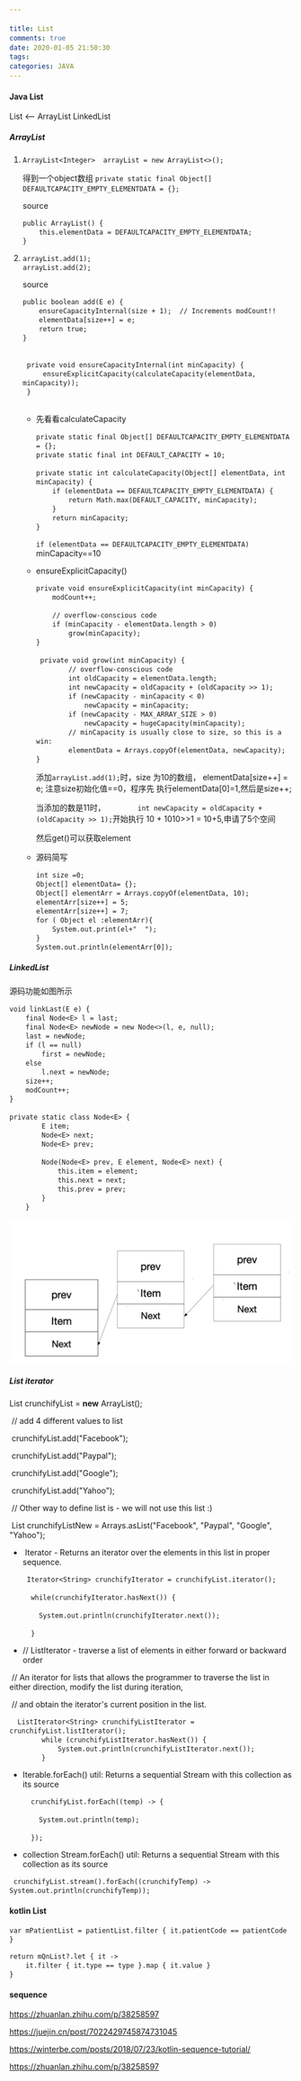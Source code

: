 ```yaml
---

title: List
comments: true
date: 2020-01-05 21:50:30
tags:
categories: JAVA
---
```




#### Java List

List  <-- ArrayList  LinkedList



##### ArrayList



1. ```
   ArrayList<Integer>  arrayList = new ArrayList<>();
   ```

    得到一个object数组 `private static final Object[] DEFAULTCAPACITY_EMPTY_ELEMENTDATA = {};`

   source

   ```
   public ArrayList() {
       this.elementData = DEFAULTCAPACITY_EMPTY_ELEMENTDATA;
   }
   ```

2. ```
   arrayList.add(1);
   arrayList.add(2);
   ```

    source 

   ```
   public boolean add(E e) {
       ensureCapacityInternal(size + 1);  // Increments modCount!!
       elementData[size++] = e;
       return true;
   }
   
    
    private void ensureCapacityInternal(int minCapacity) {
        ensureExplicitCapacity(calculateCapacity(elementData, minCapacity));
    }
    
   ```

   * 先看看calculateCapacity

     ```
     private static final Object[] DEFAULTCAPACITY_EMPTY_ELEMENTDATA = {};
     private static final int DEFAULT_CAPACITY = 10;
     
     private static int calculateCapacity(Object[] elementData, int minCapacity) {
         if (elementData == DEFAULTCAPACITY_EMPTY_ELEMENTDATA) {
             return Math.max(DEFAULT_CAPACITY, minCapacity);
         }
         return minCapacity;
     }
     ```

      `if (elementData == DEFAULTCAPACITY_EMPTY_ELEMENTDATA)` minCapacity==10

   * ensureExplicitCapacity()

     ```
     private void ensureExplicitCapacity(int minCapacity) {
         modCount++;
     
         // overflow-conscious code
         if (minCapacity - elementData.length > 0)
             grow(minCapacity);
     }
     
      private void grow(int minCapacity) {
             // overflow-conscious code
             int oldCapacity = elementData.length;
             int newCapacity = oldCapacity + (oldCapacity >> 1);
             if (newCapacity - minCapacity < 0)
                 newCapacity = minCapacity;
             if (newCapacity - MAX_ARRAY_SIZE > 0)
                 newCapacity = hugeCapacity(minCapacity);
             // minCapacity is usually close to size, so this is a win:
             elementData = Arrays.copyOf(elementData, newCapacity);
     }
     
     ```

     添加`arrayList.add(1);`时，size 为10的数组， elementData[size++] = e; 注意size初始化值==0，程序先 执行elementData[0]=1,然后是size++;

     当添加的数是11时，`        int newCapacity = oldCapacity + (oldCapacity >> 1);`开始执行 10 + 1010>>1 = 10+5,申请了5个空间

     然后get()可以获取element

   * 源码简写

     ```
     int size =0;
     Object[] elementData= {};
     Object[] elementArr = Arrays.copyOf(elementData, 10);
     elementArr[size++] = 5;
     elementArr[size++] = 7;
     for ( Object el :elementArr){
         System.out.print(el+"  ");
     }
     System.out.println(elementArr[0]);
     ```

##### LinkedList

 源码功能如图所示

```
void linkLast(E e) {
    final Node<E> l = last;
    final Node<E> newNode = new Node<>(l, e, null);
    last = newNode;
    if (l == null)
        first = newNode;
    else
        l.next = newNode;
    size++;
    modCount++;
}

private static class Node<E> {
        E item;
        Node<E> next;
        Node<E> prev;

        Node(Node<E> prev, E element, Node<E> next) {
            this.item = element;
            this.next = next;
            this.prev = prev;
        }
    }
```

<img src="List/linkedlist.png" alt="linkedlist" style="zoom:50%;" />





##### List iterator

  List<String> crunchifyList = **new** ArrayList<String>();

​    // add 4 different values to list

​    crunchifyList.add("Facebook");

​    crunchifyList.add("Paypal");

​    crunchifyList.add("Google");

​    crunchifyList.add("Yahoo");

 

​    // Other way to define list is - we will not use this list :)

​    List<String> crunchifyListNew = Arrays.asList("Facebook", "Paypal", "Google", "Yahoo");

 

* ​      Iterator - Returns an iterator over the elements in this list in proper sequence.

  ```
   Iterator<String> crunchifyIterator = crunchifyList.iterator();
  
    while(crunchifyIterator.hasNext()) {
  
      System.out.println(crunchifyIterator.next());
  
    }
  ```

*  // ListIterator - traverse a list of elements in either forward or backward order

  ​    // An iterator for lists that allows the programmer to traverse the list in either direction, modify the list during iteration,

  ​    // and obtain the iterator's current position in the list.

  ```
    ListIterator<String> crunchifyListIterator = crunchifyList.listIterator();
          while (crunchifyListIterator.hasNext()) {
              System.out.println(crunchifyListIterator.next());
          }
  ```

  

* Iterable.forEach() util: Returns a sequential Stream with this collection as its source

  ```
    crunchifyList.forEach((temp) -> {
  
      System.out.println(temp);
  
    });
  ```

  

*  collection Stream.forEach() util: Returns a sequential Stream with this collection as its source

  ```
   crunchifyList.stream().forEach((crunchifyTemp) -> System.out.println(crunchifyTemp));
  ```

  



#### kotlin List  

```
var mPatientList = patientList.filter { it.patientCode == patientCode }
```



```
return mQnList?.let { it ->
    it.filter { it.type == type }.map { it.value }
}
```





#### sequence

https://zhuanlan.zhihu.com/p/38258597

https://juejin.cn/post/7022429745874731045

https://winterbe.com/posts/2018/07/23/kotlin-sequence-tutorial/

https://zhuanlan.zhihu.com/p/38258597

